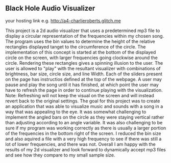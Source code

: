 ## Black Hole Audio Visualizer

your hosting link e.g. http://a4-charlieroberts.glitch.me

This project is a 2d audio visualizer that uses a predetermined mp3 file to display a circular representation of the frequencies within my chosen song. The program uses the bin values to determine the height of the relative rectangles displayed tanget to the circumference of the circle. The implementation of this concept is started at the bottom of the displayed circle on the screen, with larger frequencies going clockwise around the circle. Rendering these rectangles gives a spinning illusion to the user. The user is allowed to "play" with the resultant visualizer with combinations of brightness, bar size, circle size, and line Width. Each of the sliders present on the page has instructios defined at the top of the webpage. A user may pause and play the song until it has finished, at which point the user may have to refresh the page in order to continue playing with the visualization. Note: Refreshing will not keep the visual on the screen and will instead revert back to the original settings. The goal for this project was to create an application that was able to visualize music and sounds with a song in a way that was appealing to the eye. It was somewhat challenging to implement the angled bars on the circle as they were staying vertical rather than adjusting according to an angle variable. It was also challenging to be sure if my program was working correctly as there is usually a larger portion of the frequencies in the bottom right of the screen. I reduced the bin size and also aquired a file with a very high frequency to see if there was still a lot of lower frequencies, and there was not. Overall I am happy with the results of my 2d visualizer and look forward to dynamically accept mp3 files and see how they compare to my small sample size. 
